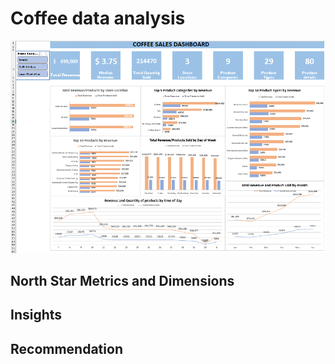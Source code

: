 # Coffee data analysis
![dashboard](assets/images/dashboard.png)

## North Star Metrics and Dimensions

## Insights 

## Recommendation

